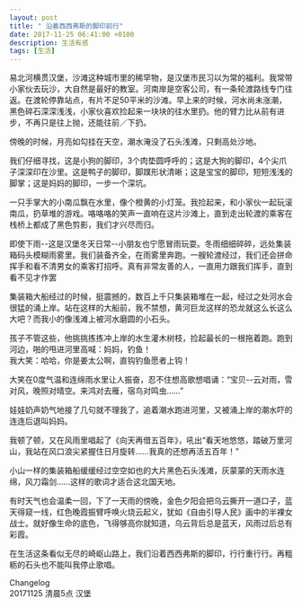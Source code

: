 ```yaml
---
layout: post
title: " 沿着西西弗斯的脚印前行"
date: 2017-11-25 06:41:00 +0100
description: 生活有感
tags: [生活]
---
```


易北河横贯汉堡，沙滩这种城市里的稀罕物，是汉堡市民习以为常的福利。我常带小家伙去玩沙，大自然是最好的教室。河南岸是空客公司，有一条轮渡路线专门往返。在渡轮停靠站点，有片不足50平米的沙滩。早上来的时候，河水尚未涨潮，黑色碎石深深浅浅，小家伙喜欢捡起来一块块的往水里扔。他的臂力比从前有进步，不再只是往上抛，还能往前／下扔。  

傍晚的时候，月亮如勾挂在天空，潮水淹没了石头浅滩，只剩高处沙地。   

我们仔细寻找，这是小狗的脚印，3个肉垫圆呼呼的；这是大狗的脚印，4个尖爪子深深印在沙里。这是鸭子的脚印，脚蹼形状清晰；这是宝宝的脚印，短短浅浅的脚掌；这是妈妈的脚印，一步一个深坑。    

一只手掌大的小南瓜飘在水里，像个橙黄的小灯笼。我捡起来，和小家伙一起玩滚南瓜，扔草堆的游戏。咯咯咯的笑声一直响在这片沙滩上，直到走出轮渡的乘客在栈桥上都成了黑色剪影，我们才兴尽而归。    

即使下雨--这是汉堡冬天日常--小朋友也宁愿冒雨玩耍。冬雨细细碎碎，远处集装箱码头模糊雨雾里。我们装备齐全，在雨雾里奔跑。一艘轮渡经过，我们还会拼命挥手和看不清男女的乘客打招呼。真有非常友善的人，一直用力跟我们挥手，直到看不见才作罢    

集装箱大船经过的时候，挺震撼的，数百上千只集装箱堆在一起，经过之处河水会很猛的涌上岸。站在这样的大船前，我不禁想，黄河巨龙这样的恐龙就这么长这么大吧？而我小的像浅滩上被河水磨圆的小石头。     

孩子不管这些，他挑挑拣拣冲上岸的水生灌木树枝，捡起最长的一根拖着跑。跑到河边，啪的甩进河里高喊：妈妈，钓鱼！    
我大笑：哈哈，你是姜太公啊，直钩钓鱼愿者上钩！    

大笑在0度气温和连绵雨水里让人振奋，忍不住想高歌想唱诵：“宝贝--云对雨，雪对风，晚照对晴空。来鸿对去雁，宿鸟对鸣虫……”    

娃娃奶声奶气地接了几句就不理我了，追着潮水跑进河里，又被涌上岸的潮水吓的连连后退叫妈妈。    

我顿了顿，又在风雨里唱起了《向天再借五百年》，吼出“看天地悠悠，踏破万里河山，我站在风口浪尖紧握住日月旋转……我真的还想再活五百年！"    

小山一样的集装箱船缓缓经过空空如也的大片黑色石头浅滩，灰蒙蒙的天雨水连绵，风刀霜剑……这样的歌词才适合这北国天地。     

有时天气也会温柔一回，下了一天雨的傍晚，金色夕阳会把乌云撕开一道口子，蓝天得窥一线，红色晚霞振臂呼唤火烧云起义，犹如《自由引导人民》画中的半裸女战士。就好像生命的底色，飞得够高你就知道，乌云背后总是蓝天，风雨过后总有彩霞。      

在生活这条看似无尽的崎岖山路上，我们沿着西西弗斯的脚印，行行重行行。再粗粝的石头也不能叫我停止歌唱。    

Changelog      
20171125 清晨5点 汉堡

